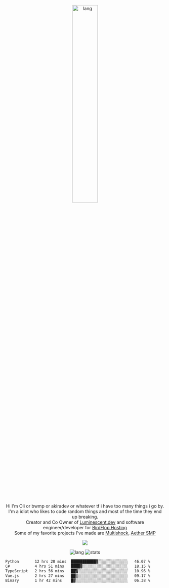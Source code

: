 <p align="center">
 <a href="https://luminescent.dev">
  <img width="40%" alt="lang" src="https://github.com/bwmp/bwmp/blob/main/l_10.png?raw=true" />
 </a>
</p>

<p align="center">
 Hi I'm Oli or bwmp or akiradev or whatever tf i have too many things i go by.<br>
 I'm a idiot who likes to code random things and most of the time they end up breaking.<br>
 Creator and Co Owner of <a href="https://luminescent.dev">Luminescent.dev</a> and software engineer/developer for <a href="https://www.birdflop.com">BirdFlop Hosting</a><br>
 Some of my favorite projects I've made are <a href="https://github.com/PiShock-Inc/MultiShock">Multishock</a>, <a href="https://www.aethersmp.com">Aether SMP</a>
</p>

<p align="center">
  <a href="https://discord.com/users/798738506859282482"><img align="center" src="https://lanyard-profile-readme.vercel.app/api/798738506859282482?bg=433e4f&borderRadius=10px&showDisplayName=true&idleMessage=Probably%20sleeping"/></a>
</p>

<p align="center">
 <img alt="lang" src="https://github-readme-stats.vercel.app/api/top-langs/?username=bwmp&layout=compact&hide_border=true&langs_count=10&theme=transparent&custom_title=Languages" />
 <img alt="stats" src="https://github-readme-stats.vercel.app/api?username=bwmp&show_icons=true&hide_border=true&count_private=true&theme=transparent&custom_title=Statistics">
</p>
<p align="center">
 <!--START_SECTION:waka-->

```txt
Python       12 hrs 20 mins  ███████████▓░░░░░░░░░░░░░   46.07 %
C#           4 hrs 51 mins   ████▓░░░░░░░░░░░░░░░░░░░░   18.15 %
TypeScript   2 hrs 56 mins   ██▓░░░░░░░░░░░░░░░░░░░░░░   10.96 %
Vue.js       2 hrs 27 mins   ██▒░░░░░░░░░░░░░░░░░░░░░░   09.17 %
Binary       1 hr 42 mins    █▓░░░░░░░░░░░░░░░░░░░░░░░   06.38 %
```

<!--END_SECTION:waka-->
</p>
